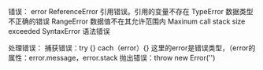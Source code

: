 错误：
    error
    ReferenceError 引用错误。引用的变量不存在
    TypeError 数据类型不正确的错误
    RangeError 数据值不在其允许范围内 Maxinum call stack size exceeded
    SyntaxError 语法错误

处理错误：
    捕获错误：try {}  cach（error）{} 这里的error是错误类型，（error的属性：error.message，error.stack
    抛出错误：throw new Error('')
